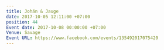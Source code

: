 ```yaml
---
title: Johán & Jauge
date: 2017-10-05 12:11:00 +07:00
position: 44
Event date: 2017-10-08 00:00:00 +07:00
Venue: Savage
Event URL: https://www.facebook.com/events/135492017075420
---
```


